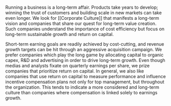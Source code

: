 Running a business is a long-term affair. Products take years to develop; winning the trust of customers and building scale in new markets can take even longer. We look for [[Corporate Culture]] that manifests a long-term vision and companies that share our quest for long-term value creation. Such companies understand the importance of cost efficiency but focus on long-term sustainable growth and return on capital. 

Short-term earning goals are readily achieved by cost-cutting, and revenue growth targets can be hit through an aggressive acquisition campaign. We prefer companies which play the long game by allocating capital to organic capex, R&D and advertising in order to drive long-term growth. Even though medias and analysts fixate on quarterly earnings per share, we prize companies that prioritize return on capital. In general, we also like companies that use return on capital to measure performance and influence incentive compensation plans not only for top management, but throughout the organization. This tends to indicate a more considered and long-term culture than companies where compensation is linked solely to earnings growth. 